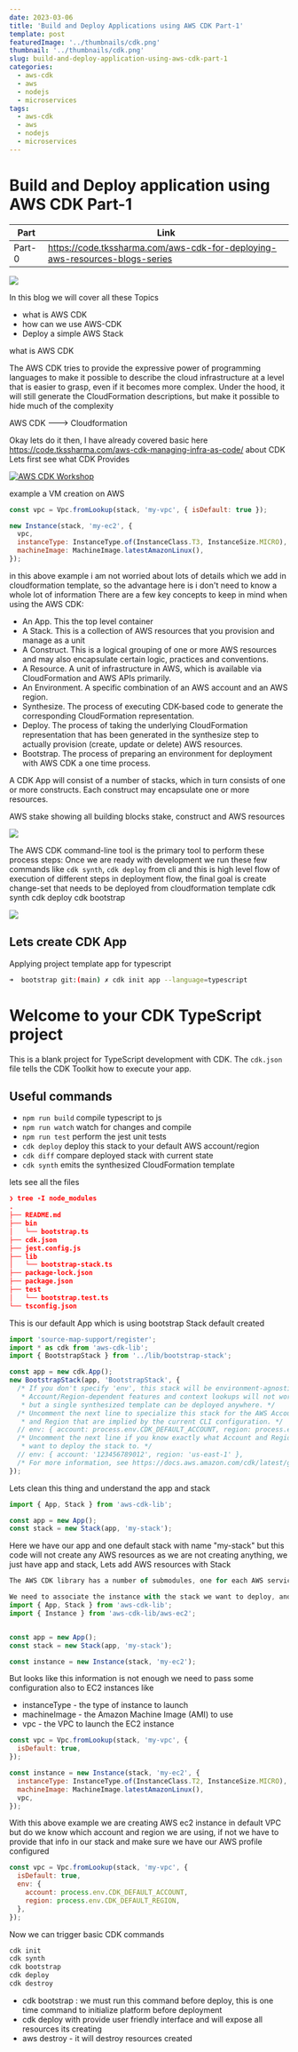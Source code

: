 ```yaml
---
date: 2023-03-06
title: 'Build and Deploy Applications using AWS CDK Part-1'
template: post
featuredImage: '../thumbnails/cdk.png'
thumbnail: '../thumbnails/cdk.png'
slug: build-and-deploy-application-using-aws-cdk-part-1
categories:
  - aws-cdk
  - aws
  - nodejs
  - microservices
tags:
  - aws-cdk
  - aws
  - nodejs
  - microservices
---
```


# Build and Deploy application using AWS CDK Part-1

| Part   | Link                                                                   |
| ------ | ---------------------------------------------------------------------- |
| Part-0 | https://code.tkssharma.com/aws-cdk-for-deploying-aws-resources-blogs-series |

![](https://i.ytimg.com/vi/h_gRGRbOjJ8/maxresdefault.jpg)

In this blog we will cover all these Topics

- what is AWS CDK
- how can we use AWS-CDK
- Deploy a simple AWS Stack

what is AWS CDK

The AWS CDK tries to provide the expressive power of programming languages to make it possible to describe the cloud infrastructure at a level that is easier to grasp, even if it becomes more complex. Under the hood, it will still generate the CloudFormation descriptions, but make it possible to hide much of the complexity

AWS CDK ---> Cloudformation

Okay lets do it then, I have already covered basic here https://code.tkssharma.com/aws-cdk-managing-infra-as-code/ about CDK
Lets first see what CDK Provides

[![AWS CDK Workshop](https://i.ytimg.com/vi/h_gRGRbOjJ8/maxresdefault.jpg)](https://www.youtube.com/watch?v=h_gRGRbOjJ8)

example a VM creation on AWS

```javascript
const vpc = Vpc.fromLookup(stack, 'my-vpc', { isDefault: true });

new Instance(stack, 'my-ec2', {
  vpc,
  instanceType: InstanceType.of(InstanceClass.T3, InstanceSize.MICRO),
  machineImage: MachineImage.latestAmazonLinux(),
});
```

in this above example i am not worried about lots of details which we add in cloudformation template, so the advantage here is i don't need to know a whole lot of information
There are a few key concepts to keep in mind when using the AWS CDK:

- An App. This the top level container
- A Stack. This is a collection of AWS resources that you provision and manage as a unit
- A Construct. This is a logical grouping of one or more AWS resources and may also encapsulate certain logic, practices and conventions.
- A Resource. A unit of infrastructure in AWS, which is available via CloudFormation and AWS APIs primarily.
- An Environment. A specific combination of an AWS account and an AWS region.
- Synthesize. The process of executing CDK-based code to generate the corresponding CloudFormation representation.
- Deploy. The process of taking the underlying CloudFormation representation that has been generated in the synthesize step to actually provision (create, update or delete) AWS resources.
- Bootstrap. The process of preparing an environment for deployment with AWS CDK a one time process.

A CDK App will consist of a number of stacks, which in turn consists of one or more constructs. Each construct may encapsulate one or more resources.

AWS stake showing all building blocks stake, construct and AWS resources

![](../thumbnails/k1.png)

The AWS CDK command-line tool is the primary tool to perform these process steps:
Once we are ready with development we run these few commands like `cdk synth`, `cdk deploy` from cli and this is high level flow
of execution of different steps in deployment flow, the final goal is create change-set that needs to be deployed from cloudformation template
cdk synth
cdk deploy
cdk bootstrap

![](../thumbnails/k2.png)

## Lets create CDK App

Applying project template app for typescript

```sh
➜  bootstrap git:(main) ✗ cdk init app --language=typescript
```

# Welcome to your CDK TypeScript project

This is a blank project for TypeScript development with CDK.
The `cdk.json` file tells the CDK Toolkit how to execute your app.

## Useful commands

- `npm run build` compile typescript to js
- `npm run watch` watch for changes and compile
- `npm run test` perform the jest unit tests
- `cdk deploy` deploy this stack to your default AWS account/region
- `cdk diff` compare deployed stack with current state
- `cdk synth` emits the synthesized CloudFormation template

lets see all the files

```json
❯ tree -I node_modules
.
├── README.md
├── bin
│   └── bootstrap.ts
├── cdk.json
├── jest.config.js
├── lib
│   └── bootstrap-stack.ts
├── package-lock.json
├── package.json
├── test
│   └── bootstrap.test.ts
└── tsconfig.json
```

This is our default App which is using bootstrap Stack default created

```javascript
import 'source-map-support/register';
import * as cdk from 'aws-cdk-lib';
import { BootstrapStack } from '../lib/bootstrap-stack';

const app = new cdk.App();
new BootstrapStack(app, 'BootstrapStack', {
  /* If you don't specify 'env', this stack will be environment-agnostic.
   * Account/Region-dependent features and context lookups will not work,
   * but a single synthesized template can be deployed anywhere. */
  /* Uncomment the next line to specialize this stack for the AWS Account
   * and Region that are implied by the current CLI configuration. */
  // env: { account: process.env.CDK_DEFAULT_ACCOUNT, region: process.env.CDK_DEFAULT_REGION },
  /* Uncomment the next line if you know exactly what Account and Region you
   * want to deploy the stack to. */
  // env: { account: '123456789012', region: 'us-east-1' },
  /* For more information, see https://docs.aws.amazon.com/cdk/latest/guide/environments.html */
});
```

Lets clean this thing and understand the app and stack

```javascript
import { App, Stack } from 'aws-cdk-lib';

const app = new App();
const stack = new Stack(app, 'my-stack');
```

Here we have our app and one default stack with name "my-stack" but this code will not create any AWS resources as we are not creating anything, we just have app and stack, Lets add AWS resources with Stack

```javascript
The AWS CDK library has a number of submodules, one for each AWS service it supports (plus a few more). We want to use the aws-ec2 submodule. In that submodule we want to use the Instance class, that describes an EC2 instance resource.

We need to associate the instance with the stack we want to deploy, and we should give the instance a name as well. We use the same pattern as when we associated the stack with the AWS CDK App:
import { App, Stack } from 'aws-cdk-lib';
import { Instance } from 'aws-cdk-lib/aws-ec2';


const app = new App();
const stack = new Stack(app, 'my-stack');

const instance = new Instance(stack, 'my-ec2');
```

But looks like this information is not enough we need to pass some configuration also to EC2 instances like

- instanceType - the type of instance to launch
- machineImage - the Amazon Machine Image (AMI) to use
- vpc - the VPC to launch the EC2 instance

```javascript
const vpc = Vpc.fromLookup(stack, 'my-vpc', {
  isDefault: true,
});

const instance = new Instance(stack, 'my-ec2', {
  instanceType: InstanceType.of(InstanceClass.T2, InstanceSize.MICRO),
  machineImage: MachineImage.latestAmazonLinux(),
  vpc,
});
```

With this above example we are creating AWS ec2 instance in default VPC but do we know which account and region we are using, if not
we have to provide that info in our stack and make sure we have our AWS profile configured

```javascript
const vpc = Vpc.fromLookup(stack, 'my-vpc', {
  isDefault: true,
  env: {
    account: process.env.CDK_DEFAULT_ACCOUNT,
    region: process.env.CDK_DEFAULT_REGION,
  },
});
```

Now we can trigger basic CDK commands

```bash
cdk init
cdk synth
cdk bootstrap
cdk deploy
cdk destroy
```

- cdk bootstrap : we must run this command before deploy, this is one time command to initialize platform before deployment
- cdk deploy with provide user friendly interface and will expose all resources its creating
- aws destroy - it will destroy resources created
